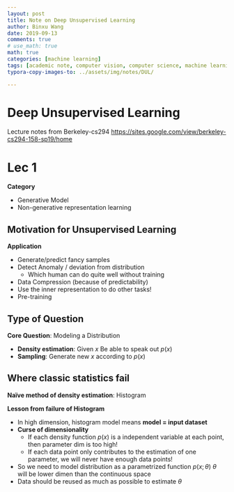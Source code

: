 ```yaml
---
layout: post
title: Note on Deep Unsupervised Learning
author: Binxu Wang
date: 2019-09-13
comments: true
# use_math: true
math: true
categories: [machine learning]
tags: [academic note, computer vision, computer science, machine learning]
typora-copy-images-to: ../assets/img/notes/DUL/

---
```


Deep Unsupervised Learning
======

Lecture notes from Berkeley-cs294  https://sites.google.com/view/berkeley-cs294-158-sp19/home

# Lec 1 

**Category**

* Generative Model
* Non-generative representation learning

## Motivation for Unsupervised Learning



**Application**

* Generate/predict fancy samples
* Detect Anomaly / deviation from distribution
  * Which human can do quite well without training
* Data Compression (because of predictability)
* Use the inner representation to do other tasks! 
* Pre-training

## Type of Question

**Core Question**: Modeling a Distribution

* **Density estimation**: Given $x$ Be able to speak out $p(x)$
* **Sampling**: Generate new $x$ according to $p(x)$

## Where classic statistics fail

**Naïve method of density estimation**: Histogram



**Lesson from failure of Histogram**

* In high dimension, histogram model means **model = input dataset**
* **Curse of dimensionality** 
  * If each density function $p(x)$ is a independent variable at each point, then parameter dim is too high! 
  * If each data point only contributes to the estimation of one parameter, we will never have enough data points! 
* So we need to model distribution as a parametrized function $p(x;\theta)$  $\theta$ will be lower dimen than the continuous space
* Data should be reused as much as possible to estimate $\theta$  